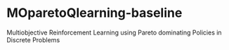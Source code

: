 # MOparetoQlearning-baseline
Multiobjective Reinforcement Learning using Pareto dominating Policies in Discrete Problems
